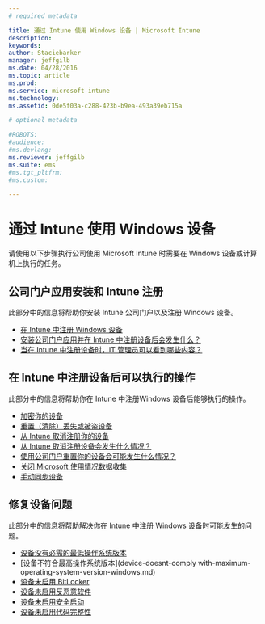 ```yaml
---
# required metadata

title: 通过 Intune 使用 Windows 设备 | Microsoft Intune
description:
keywords:
author: Staciebarker
manager: jeffgilb
ms.date: 04/28/2016
ms.topic: article
ms.prod:
ms.service: microsoft-intune
ms.technology:
ms.assetid: 0de5f03a-c288-423b-b9ea-493a39eb715a

# optional metadata

#ROBOTS:
#audience:
#ms.devlang:
ms.reviewer: jeffgilb
ms.suite: ems
#ms.tgt_pltfrm:
#ms.custom:

---
```


# 通过 Intune 使用 Windows 设备

请使用以下步骤执行公司使用 Microsoft Intune 时需要在 Windows 设备或计算机上执行的任务。

## 公司门户应用安装和 Intune 注册

此部分中的信息将帮助你安装 Intune 公司门户以及注册 Windows 设备。

- [在 Intune 中注册 Windows 设备](enroll-your-device-in-intune-windows.md)</br>
- [安装公司门户应用并在 Intune 中注册设备后会发生什么？](what-happens-if-you-install-the-company-portal-app-and-enroll-your-device-in-intune-windows.md)</br>
- [当在 Intune 中注册设备时，IT 管理员可以看到哪些内容？](what-can-your-it-administrator-see-when-you-enroll-your-device-in-intune-windows.md)

## 在 Intune 中注册设备后可以执行的操作

此部分中的信息将帮助你在 Intune 中注册Windows 设备后能够执行的操作。

- [加密你的设备](encrypt-your-device-windows.md)</br>
- [重置（清除）丢失或被盗设备](reset-erase-your-lost-or-stolen-device-windows.md)</br>
- [从 Intune 取消注册你的设备](unenroll-your-device-from-intune-windows.md)</br>
- [从 Intune 取消注册设备会发生什么情况？](what-happens-if-you-unenroll-your-device-from-intune-windows.md)</br>
- [使用公司门户重置你的设备会可能发生什么情况？](what-happens-if-you-reset-your-device-using-the-company-portal-windows.md)</br>
- [关闭 Microsoft 使用情况数据收集](turn-off-microsoft-usage-data-collection-windows.md)</br>
- [手动同步设备](sync-your-device-manually-windows.md)

## 修复设备问题

此部分中的信息将帮助解决你在 Intune 中注册 Windows 设备时可能发生的问题。

- [设备没有必需的最低操作系统版本](device-doesnt-have-the-required-minimum-operating-system-version-windows.md)</br>
- [设备不符合最高操作系统版本](device-doesnt-comply with-maximum-operating-system-version-windows.md)</br>
- [设备未启用 BitLocker](device-doesnt-have-bitlocker-enabled-windows.md)</br>
- [设备未启用反恶意软件](device-doesnt-have-antimalware-software-enabled-windows.md)</br>
- [设备未启用安全启动](device-doesnt-have-secure-boot-enabled-windows.md)</br>
- [设备未启用代码完整性](device-doesnt-have-code-integrity-enabled-windows.md)




<!--HONumber=May16_HO2-->


